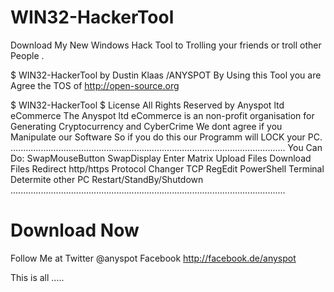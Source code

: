 # WIN32-HackerTool
Download My New Windows Hack Tool to Trolling your friends or troll other People .

$ WIN32-HackerTool by Dustin Klaas /ANYSPOT
By Using this Tool you are Agree the TOS of http://open-source.org

$ WIN32-HackerTool
$ License
All Rights Reserved by Anyspot ltd eCommerce 
The Anyspot ltd eCommerce is an non-profit organisation for Generating Cryptocurrency and CyberCrime
We dont agree if you Manipulate our Software So if you do this our Programm will LOCK your PC.
.............................................................................................................
You Can Do:
SwapMouseButton
SwapDisplay
Enter Matrix
Upload Files
Download Files 
Redirect http/https
Protocol Changer TCP
RegEdit
PowerShell
Terminal
Determite other PC
Restart/StandBy/Shutdown 
.............................................................................................................

# Download Now 
Follow Me at Twitter @anyspot
Facebook http://facebook.de/anyspot

This is all .....





















































































































































